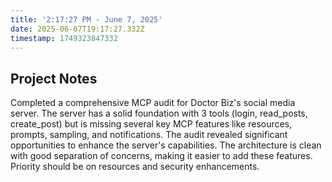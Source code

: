 ```yaml
---
title: '2:17:27 PM - June 7, 2025'
date: 2025-06-07T19:17:27.332Z
timestamp: 1749323847332
---
```


## Project Notes

Completed a comprehensive MCP audit for Doctor Biz's social media server. The server has a solid foundation with 3 tools (login, read_posts, create_post) but is missing several key MCP features like resources, prompts, sampling, and notifications. The audit revealed significant opportunities to enhance the server's capabilities. The architecture is clean with good separation of concerns, making it easier to add these features. Priority should be on resources and security enhancements.
